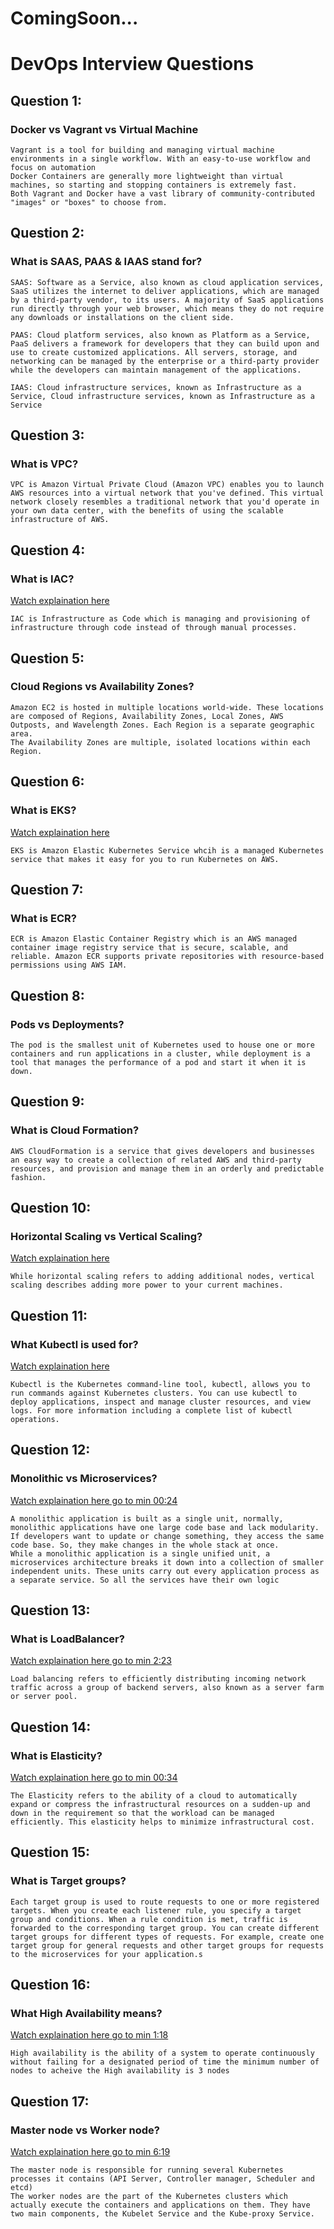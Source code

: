 #
# ComingSoon...
# DevOps Interview Questions
## Question 1:
### Docker vs Vagrant vs Virtual Machine 
```
Vagrant is a tool for building and managing virtual machine environments in a single workflow. With an easy-to-use workflow and focus on automation
Docker Containers are generally more lightweight than virtual machines, so starting and stopping containers is extremely fast. 
Both Vagrant and Docker have a vast library of community-contributed "images" or "boxes" to choose from.
```
## Question 2:
### What is SAAS, PAAS & IAAS stand for?
```
SAAS: Software as a Service, also known as cloud application services, SaaS utilizes the internet to deliver applications, which are managed by a third-party vendor, to its users. A majority of SaaS applications run directly through your web browser, which means they do not require any downloads or installations on the client side.

PAAS: Cloud platform services, also known as Platform as a Service, PaaS delivers a framework for developers that they can build upon and use to create customized applications. All servers, storage, and networking can be managed by the enterprise or a third-party provider while the developers can maintain management of the applications.

IAAS: Cloud infrastructure services, known as Infrastructure as a Service, Cloud infrastructure services, known as Infrastructure as a Service 
```
## Question 3:
### What is VPC?
```
VPC is Amazon Virtual Private Cloud (Amazon VPC) enables you to launch AWS resources into a virtual network that you've defined. This virtual network closely resembles a traditional network that you'd operate in your own data center, with the benefits of using the scalable infrastructure of AWS.
```
## Question 4:
### What is IAC?
[Watch explaination here](https://www.youtube.com/watch?v=zF_N4flz8lw)
```
IAC is Infrastructure as Code which is managing and provisioning of infrastructure through code instead of through manual processes.
```

## Question 5:
### Cloud Regions vs Availability Zones?
```
Amazon EC2 is hosted in multiple locations world-wide. These locations are composed of Regions, Availability Zones, Local Zones, AWS Outposts, and Wavelength Zones. Each Region is a separate geographic area. 
The Availability Zones are multiple, isolated locations within each Region.
```
## Question 6:
### What is EKS?
[Watch explaination here](https://www.youtube.com/watch?v=4Tkxe0VjrYw)
```
EKS is Amazon Elastic Kubernetes Service whcih is a managed Kubernetes service that makes it easy for you to run Kubernetes on AWS.
```
## Question 7:
### What is ECR?
```
ECR is Amazon Elastic Container Registry which is an AWS managed container image registry service that is secure, scalable, and reliable. Amazon ECR supports private repositories with resource-based permissions using AWS IAM.
```
## Question 8:
### Pods vs Deployments?
```
The pod is the smallest unit of Kubernetes used to house one or more containers and run applications in a cluster, while deployment is a tool that manages the performance of a pod and start it when it is down.
```
## Question 9:
### What is Cloud Formation?
```
AWS CloudFormation is a service that gives developers and businesses an easy way to create a collection of related AWS and third-party resources, and provision and manage them in an orderly and predictable fashion.
```
## Question 10:
### Horizontal Scaling vs Vertical Scaling?
[Watch explaination here](https://www.youtube.com/watch?v=YfJZBngbhM8&t=744s)
```
While horizontal scaling refers to adding additional nodes, vertical scaling describes adding more power to your current machines.
```
## Question 11:
### What Kubectl is used for?
[Watch explaination here](https://www.youtube.com/watch?v=kV4jINv3s-k)
```
Kubectl is the Kubernetes command-line tool, kubectl, allows you to run commands against Kubernetes clusters. You can use kubectl to deploy applications, inspect and manage cluster resources, and view logs. For more information including a complete list of kubectl operations.
```
## Question 12:
### Monolithic vs Microservices?
[Watch explaination here go to min 00:24](https://www.youtube.com/watch?v=YfJZBngbhM8&t=20s)
```
A monolithic application is built as a single unit, normally, monolithic applications have one large code base and lack modularity. If developers want to update or change something, they access the same code base. So, they make changes in the whole stack at once.
While a monolithic application is a single unified unit, a microservices architecture breaks it down into a collection of smaller independent units. These units carry out every application process as a separate service. So all the services have their own logic
```
## Question 13:
### What is LoadBalancer?
[Watch explaination here go to min 2:23](https://www.youtube.com/watch?v=4Tkxe0VjrYw)
```
Load balancing refers to efficiently distributing incoming network traffic across a group of backend servers, also known as a server farm or server pool.
```
## Question 14:
### What is Elasticity?
[Watch explaination here go to min 00:34](https://www.youtube.com/watch?v=kV4jINv3s-k&t=4s)
```
The Elasticity refers to the ability of a cloud to automatically expand or compress the infrastructural resources on a sudden-up and down in the requirement so that the workload can be managed efficiently. This elasticity helps to minimize infrastructural cost.
```
## Question 15:
### What is Target groups?
```
Each target group is used to route requests to one or more registered targets. When you create each listener rule, you specify a target group and conditions. When a rule condition is met, traffic is forwarded to the corresponding target group. You can create different target groups for different types of requests. For example, create one target group for general requests and other target groups for requests to the microservices for your application.s
```
## Question 16:
### What High Availability means?
[Watch explaination here go to min 1:18](https://www.youtube.com/watch?v=kV4jINv3s-k)
```
High availability is the ability of a system to operate continuously without failing for a designated period of time the minimum number of nodes to acheive the High availability is 3 nodes
```
## Question 17:
### Master node vs Worker node?
[Watch explaination here go to min 6:19](https://www.youtube.com/watch?v=YfJZBngbhM8)
```
The master node is responsible for running several Kubernetes processes it contains (API Server, Controller manager, Scheduler and etcd)
The worker nodes are the part of the Kubernetes clusters which actually execute the containers and applications on them. They have two main components, the Kubelet Service and the Kube-proxy Service.

```